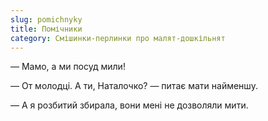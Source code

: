 ```yaml
---
slug: pomichnyky
title: Помічники
category: Смішинки-перлинки про малят-дошкільнят
---
```

— Мамо, а ми посуд мили!

— От молодці. А ти, Наталочко? — питає мати найменшу.

— А я розбитий збирала, вони мені не дозволяли мити.
